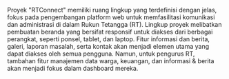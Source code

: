 Proyek "RTConnect" memiliki ruang lingkup yang terdefinisi dengan jelas, fokus pada pengembangan platform web untuk memfasilitasi komunikasi dan administrasi di dalam Rukun Tetangga (RT). 
Lingkup proyek melibatkan pembuatan beranda yang bersifat responsif untuk diakses dari berbagai perangkat, seperti ponsel, tablet, dan laptop. 
Fitur informasi dan berita, galeri, laporan masalah, serta kontak akan menjadi elemen utama yang dapat diakses oleh semua pengguna. Namun, untuk pengurus RT, tambahan fitur manajemen data warga, keuangan, dan informasi & berita akan 
menjadi fokus dalam dashboard mereka.
